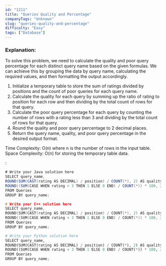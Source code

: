 ```yaml
---
id: "1211"
title: "Queries Quality and Percentage"
companyTags: "Unknown"
slug: "queries-quality-and-percentage"
difficulty: "Easy"
tags: ["Database"]
---
```


### Explanation:
To solve this problem, we need to calculate the quality and poor query percentage for each distinct query name based on the given formulas. We can achieve this by grouping the data by query name, calculating the required values, and then formatting the output accordingly.

1. Initialize a temporary table to store the sum of ratings divided by positions and the count of poor queries for each query name.
2. Calculate the quality for each query by summing up the ratio of rating to position for each row and then dividing by the total count of rows for that query.
3. Calculate the poor query percentage for each query by counting the number of rows with a rating less than 3 and dividing by the total count of rows for that query.
4. Round the quality and poor query percentage to 2 decimal places.
5. Return the query name, quality, and poor query percentage in the desired output format.

Time Complexity: O(n) where n is the number of rows in the input table.
Space Complexity: O(n) for storing the temporary table data.

:

```java
# Write your Java solution here
SELECT query_name, 
ROUND(SUM(CAST(rating AS DECIMAL) / position) / COUNT(*), 2) AS quality,
ROUND((SUM(CASE WHEN rating < 3 THEN 1 ELSE 0 END) / COUNT(*)) * 100, 2) AS poor_query_percentage
FROM Queries
GROUP BY query_name;
```

```cpp
# Write your C++ solution here
SELECT query_name, 
ROUND(SUM(CAST(rating AS DECIMAL) / position) / COUNT(*), 2) AS quality,
ROUND((SUM(CASE WHEN rating < 3 THEN 1 ELSE 0 END) / COUNT(*)) * 100, 2) AS poor_query_percentage
FROM Queries
GROUP BY query_name;
```

```python
# Write your Python solution here
SELECT query_name, 
ROUND(SUM(CAST(rating AS DECIMAL) / position) / COUNT(*), 2) AS quality,
ROUND((SUM(CASE WHEN rating < 3 THEN 1 ELSE 0 END) / COUNT(*)) * 100, 2) AS poor_query_percentage
FROM Queries
GROUP BY query_name;
```
